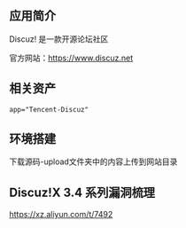 ## 应用简介
Discuz! 是一款开源论坛社区

官方网站：https://www.discuz.net

## 相关资产

```http
app="Tencent-Discuz"
```

## 环境搭建

下载源码-upload文件夹中的内容上传到网站目录

## Discuz!X 3.4 系列漏洞梳理

https://xz.aliyun.com/t/7492
